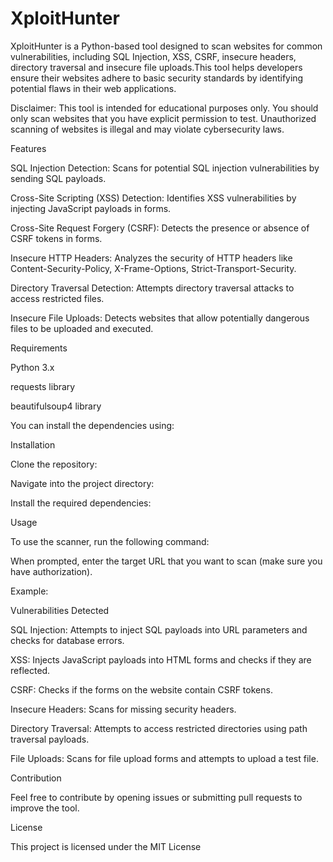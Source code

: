 # XploitHunter
XploitHunter is a Python-based tool designed to scan websites for common vulnerabilities, including SQL Injection, XSS, CSRF, insecure headers, directory traversal and insecure file uploads.This tool helps developers ensure their websites adhere to basic security standards by identifying potential flaws in their web applications.

Disclaimer: This tool is intended for educational purposes only. You should only scan websites that you have explicit permission to test. Unauthorized scanning of websites is illegal and may violate cybersecurity laws.

Features

SQL Injection Detection: Scans for potential SQL injection vulnerabilities by sending SQL payloads.

Cross-Site Scripting (XSS) Detection: Identifies XSS vulnerabilities by injecting JavaScript payloads in forms.

Cross-Site Request Forgery (CSRF): Detects the presence or absence of CSRF tokens in forms.

Insecure HTTP Headers: Analyzes the security of HTTP headers like Content-Security-Policy, X-Frame-Options, Strict-Transport-Security.

Directory Traversal Detection: Attempts directory traversal attacks to access restricted files.

Insecure File Uploads: Detects websites that allow potentially dangerous files to be uploaded and executed.

Requirements

Python 3.x

requests library

beautifulsoup4 library

You can install the dependencies using:

Installation

Clone the repository:

Navigate into the project directory:

Install the required dependencies:

Usage

To use the scanner, run the following command:

When prompted, enter the target URL that you want to scan (make sure you have authorization).

Example:

Vulnerabilities Detected

SQL Injection: Attempts to inject SQL payloads into URL parameters and checks for database errors.

XSS: Injects JavaScript payloads into HTML forms and checks if they are reflected.

CSRF: Checks if the forms on the website contain CSRF tokens.

Insecure Headers: Scans for missing security headers.

Directory Traversal: Attempts to access restricted directories using path traversal payloads.

File Uploads: Scans for file upload forms and attempts to upload a test file.

Contribution

Feel free to contribute by opening issues or submitting pull requests to improve the tool.

License

This project is licensed under the MIT License
